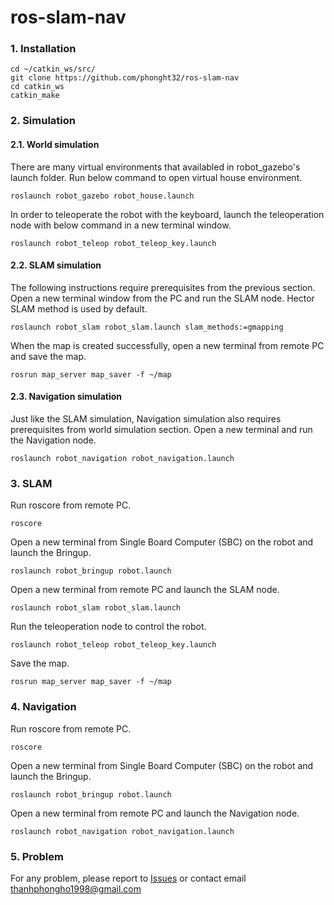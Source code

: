# ros-slam-nav

### 1. Installation
```
cd ~/catkin_ws/src/
git clone https://github.com/phonght32/ros-slam-nav
cd catkin_ws
catkin_make
```

### 2. Simulation
 
#### 2.1. World simulation
There are many virtual environments that availabled in robot_gazebo's launch folder. Run below command to open virtual house environment. 
```
roslaunch robot_gazebo robot_house.launch
```

In order to teleoperate the robot with the keyboard,  launch the teleoperation node with below command in a new terminal window.
```
roslaunch robot_teleop robot_teleop_key.launch
```

#### 2.2. SLAM simulation
The following instructions require prerequisites from the previous section. 
Open a new terminal window from the PC and run  the SLAM node. Hector SLAM method is used by default. 
```
roslaunch robot_slam robot_slam.launch slam_methods:=gmapping
```
When the map is created successfully, open a new terminal from remote PC and save the map.
```
rosrun map_server map_saver -f ~/map
 ``` 
#### 2.3. Navigation simulation
Just like the SLAM simulation, Navigation simulation also requires prerequisites from world simulation section. 
Open a new terminal and run the Navigation node.
```
roslaunch robot_navigation robot_navigation.launch
``` 
 
### 3. SLAM
Run roscore from remote PC. 
```
roscore 
```
 
Open a new terminal from Single Board Computer (SBC) on the robot and launch the Bringup. 
```
roslaunch robot_bringup robot.launch
```

Open a new terminal from remote PC and launch the SLAM node. 
```
roslaunch robot_slam robot_slam.launch
```
Run the teleoperation node to control the robot. 
```
roslaunch robot_teleop robot_teleop_key.launch 
```
Save the map. 
```
rosrun map_server map_saver -f ~/map
```
 
### 4. Navigation
Run roscore from remote PC. 
```
roscore 
```
 
Open a new terminal from Single Board Computer (SBC) on the robot and launch the Bringup. 
```
roslaunch robot_bringup robot.launch
```

Open a new terminal from remote PC and launch the Navigation node. 
```
roslaunch robot_navigation robot_navigation.launch
```

### 5. Problem
For any problem, please report to [Issues](https://github.com/thanhphong98/ros-slam-nav/issues) or contact email thanhphongho1998@gmail.com 
 
 
 




